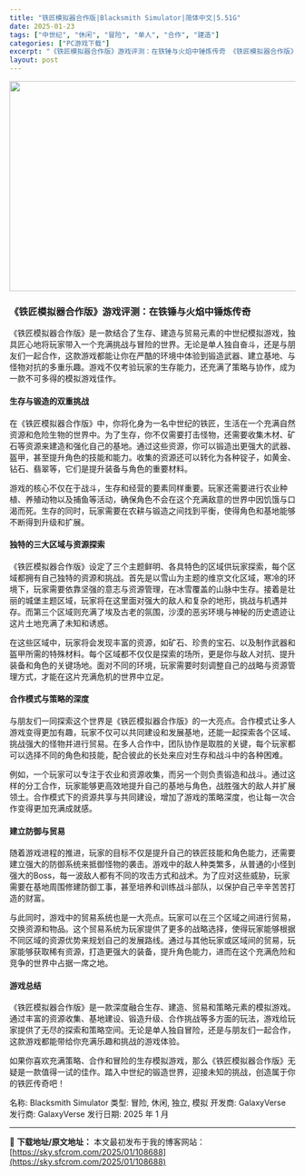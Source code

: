 ```yaml
---
title: "铁匠模拟器合作版|Blacksmith Simulator|简体中文|5.51G"
date: 2025-01-23
tags: ["中世纪", "休闲", "冒险", "单人", "合作", "建造"]
categories: ["PC游戏下载"]
excerpt: "《铁匠模拟器合作版》游戏评测：在铁锤与火焰中锤炼传奇 《铁匠模拟器合作版》是一款结合了生存、建造与贸易元素的中世纪模拟游戏，独具匠心地将玩家带入一个充满挑战与冒险的世界。无论是单人独自奋斗，还是与朋友们一起合作，这款游戏都能让你在严酷的环境中体验到锻造武器、建立基地、与怪物对抗的多重乐趣。游戏不仅考&hellip;"
layout: post
---
```


<img class="aligncenter size-full wp-image-108689" src="https://sky.sfcrom.com/wp-content/uploads/2025/01/2025012309374489.webp" alt="" width="660" height="370" />
<h3>《铁匠模拟器合作版》游戏评测：在铁锤与火焰中锤炼传奇</h3>
《铁匠模拟器合作版》是一款结合了生存、建造与贸易元素的中世纪模拟游戏，独具匠心地将玩家带入一个充满挑战与冒险的世界。无论是单人独自奋斗，还是与朋友们一起合作，这款游戏都能让你在严酷的环境中体验到锻造武器、建立基地、与怪物对抗的多重乐趣。游戏不仅考验玩家的生存能力，还充满了策略与协作，成为一款不可多得的模拟游戏佳作。
<h4>生存与锻造的双重挑战</h4>
在《铁匠模拟器合作版》中，你将化身为一名中世纪的铁匠，生活在一个充满自然资源和危险生物的世界中。为了生存，你不仅需要打击怪物，还需要收集木材、矿石等资源来建造和强化自己的基地。通过这些资源，你可以锻造出更强大的武器、盔甲，甚至提升角色的技能和能力。收集的资源还可以转化为各种锭子，如黄金、钻石、翡翠等，它们是提升装备与角色的重要材料。

游戏的核心不仅在于战斗，生存和经营的要素同样重要。玩家还需要进行农业种植、养殖动物以及捕鱼等活动，确保角色不会在这个充满敌意的世界中因饥饿与口渴而死。生存的同时，玩家需要在农耕与锻造之间找到平衡，使得角色和基地能够不断得到升级和扩展。
<h4>独特的三大区域与资源探索</h4>
《铁匠模拟器合作版》设定了三个主题鲜明、各具特色的区域供玩家探索，每个区域都拥有自己独特的资源和挑战。首先是以雪山为主题的维京文化区域，寒冷的环境下，玩家需要依靠坚强的意志与资源管理，在冰雪覆盖的山脉中生存。接着是壮丽的城堡主题区域，玩家将在这里面对强大的敌人和复杂的地形，挑战与机遇并存。而第三个区域则充满了埃及古老的氛围，沙漠的恶劣环境与神秘的历史遗迹让这片土地充满了未知和诱惑。

在这些区域中，玩家将会发现丰富的资源，如矿石、珍贵的宝石、以及制作武器和盔甲所需的特殊材料。每个区域都不仅仅是探索的场所，更是你与敌人对抗、提升装备和角色的关键场地。面对不同的环境，玩家需要时刻调整自己的战略与资源管理方式，才能在这片充满危机的世界中立足。
<h4>合作模式与策略的深度</h4>
与朋友们一同探索这个世界是《铁匠模拟器合作版》的一大亮点。合作模式让多人游戏变得更加有趣，玩家不仅可以共同建设和发展基地，还能一起探索各个区域、挑战强大的怪物并进行贸易。在多人合作中，团队协作是取胜的关键，每个玩家都可以选择不同的角色和技能，配合彼此的长处来应对生存和战斗中的各种困难。

例如，一个玩家可以专注于农业和资源收集，而另一个则负责锻造和战斗。通过这样的分工合作，玩家能够更高效地提升自己的基地与角色，战胜强大的敌人并扩展领土。合作模式下的资源共享与共同建设，增加了游戏的策略深度，也让每一次合作变得更加充满成就感。
<h4>建立防御与贸易</h4>
随着游戏进程的推进，玩家的目标不仅是提升自己的铁匠技能和角色能力，还需要建立强大的防御系统来抵御怪物的袭击。游戏中的敌人种类繁多，从普通的小怪到强大的Boss，每一波敌人都有不同的攻击方式和战术。为了应对这些威胁，玩家需要在基地周围修建防御工事，甚至培养和训练战斗部队，以保护自己辛辛苦苦打造的财富。

与此同时，游戏中的贸易系统也是一大亮点。玩家可以在三个区域之间进行贸易，交换资源和物品。这个贸易系统为玩家提供了更多的战略选择，使得玩家能够根据不同区域的资源优势来规划自己的发展路线。通过与其他玩家或区域间的贸易，玩家能够获取稀有资源，打造更强大的装备，提升角色能力，进而在这个充满危险和竞争的世界中占据一席之地。
<h4>游戏总结</h4>
《铁匠模拟器合作版》是一款深度融合生存、建造、贸易和策略元素的模拟游戏。通过丰富的资源收集、基地建设、锻造升级、合作挑战等多方面的玩法，游戏给玩家提供了无尽的探索和策略空间。无论是单人独自冒险，还是与朋友们一起合作，这款游戏都能带给你充满乐趣和挑战的游戏体验。

如果你喜欢充满策略、合作和冒险的生存模拟游戏，那么《铁匠模拟器合作版》无疑是一款值得一试的佳作。踏入中世纪的锻造世界，迎接未知的挑战，创造属于你的铁匠传奇吧！

名称: Blacksmith Simulator
类型: 冒险, 休闲, 独立, 模拟
开发商: GalaxyVerse
发行商: GalaxyVerse
发行日期: 2025 年 1 月

---
📖 **下载地址/原文地址：** 本文最初发布于我的博客网站：[https://sky.sfcrom.com/2025/01/108688](https://sky.sfcrom.com/2025/01/108688)

